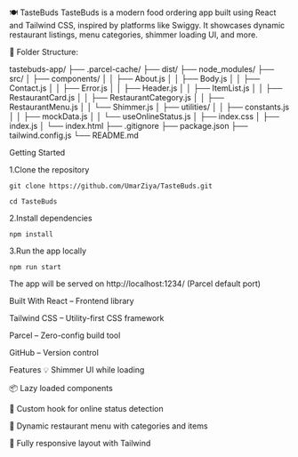 🍽️ TasteBuds
TasteBuds is a modern food ordering app built using React and Tailwind CSS, inspired by platforms like Swiggy. It showcases dynamic restaurant listings, menu categories, shimmer loading UI, and more.

📁 Folder Structure:

tastebuds-app/
├── .parcel-cache/
├── dist/
├── node_modules/
├── src/
│   ├── components/
│   │   ├── About.js
│   │   ├── Body.js
│   │   ├── Contact.js
│   │   ├── Error.js
│   │   ├── Header.js
│   │   ├── ItemList.js
│   │   ├── RestaurantCard.js
│   │   ├── RestaurantCategory.js
│   │   ├── RestaurantMenu.js
│   │   └── Shimmer.js
│   ├── utilities/
│   │   ├── constants.js
│   │   ├── mockData.js
│   │   └── useOnlineStatus.js
│   ├── index.css
│   ├── index.js
│   └── index.html
├── .gitignore
├── package.json
├── tailwind.config.js
└── README.md


 Getting Started

 1.Clone the repository

    git clone https://github.com/UmarZiya/TasteBuds.git

    cd TasteBuds
          
2.Install dependencies

    npm install

3.Run the app locally

    npm run start

The app will be served on http://localhost:1234/ (Parcel default port)


Built With
React – Frontend library

Tailwind CSS – Utility-first CSS framework

Parcel – Zero-config build tool

GitHub – Version control

Features
💡 Shimmer UI while loading

📦 Lazy loaded components

📶 Custom hook for online status detection

🧾 Dynamic restaurant menu with categories and items

🎨 Fully responsive layout with Tailwind